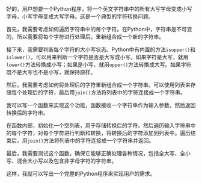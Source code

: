 好的，用户想要一个Python程序，将一个英文字符串中的所有大写字母变成小写字母，小写字母变成大写字母。这是一个典型的字符转换问题。

首先，我需要考虑如何遍历字符串中的每个字符。在Python中，字符串是不可变的，所以需要将每个字符进行处理后，重新组合成一个新的字符串。

接下来，我需要判断每个字符的大小写状态。Python中有内置的方法`isupper()`和`islower()`，可以用来判断一个字符是否是大写或小写。如果字符是大写，就用`lower()`方法转换成小写；如果是小写，就用`upper()`方法转换成大写。如果字符既不是大写也不是小写，就保持原样。

然后，我需要考虑如何将处理后的字符重新组合成一个字符串。可以使用列表来存储每个处理后的字符，最后用`join()`方法将列表中的字符连接成一个字符串。

我可以写一个函数来实现这个功能，函数接收一个字符串作为输入参数，然后返回转换后的字符串。

在函数内部，初始化一个空列表，用于存储转换后的字符。然后遍历输入字符串中的每个字符，对每个字符进行判断和转换，将转换后的字符添加到列表中。遍历结束后，用`join()`方法将列表中的字符连接成一个字符串并返回。

最后，我需要测试这个函数，确保它能够正确处理各种情况，包括全大写、全小写、混合大小写以及包含非字母字符的字符串。

这样，我就可以写出一个完整的Python程序来实现用户的需求。